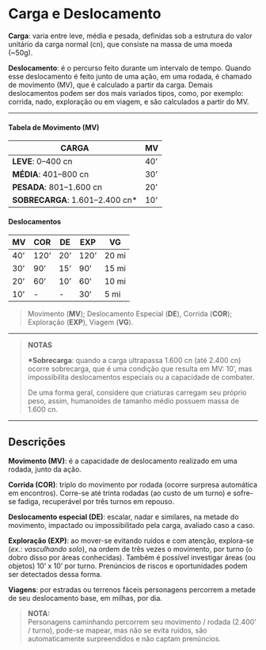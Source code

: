 # Carga e Deslocamento

**Carga**: varia entre leve, média e pesada, definidas sob a estrutura do valor unitário da carga normal (cn), que consiste na massa de uma moeda (~50g).

**Deslocamento**: é o percurso feito durante um intervalo de tempo. Quando esse deslocamento é feito junto de uma ação, em uma rodada, é chamado de movimento (MV), que é calculado a partir da carga. Demais deslocamentos podem ser dos mais variados tipos, como, por exemplo: corrida, nado, exploração ou em viagem, e são calculados a partir do MV.

---

#### Tabela de Movimento (MV)

| CARGA         | MV  |
|---------------|-----|
| **LEVE**: 0–400 cn    | 40’ |
| **MÉDIA**: 401–800 cn | 30’ |
| **PESADA**: 801–1.600 cn | 20’ |
| **SOBRECARGA**: 1.601–2.400 cn* | 10’ |

#### Deslocamentos

| MV   | COR  | DE   | EXP  | VG   |
|------|------|------|------|------|
| 40’  | 120’ | 20’  | 120’ | 20 mi |
| 30’  |  90’ | 15’  |  90’ | 15 mi |
| 20’  |  60’ | 10’  |  60’ | 10 mi |
| 10’  |  -   |  -   |  30’ |  5 mi |

> Movimento (**MV**); Deslocamento Especial (**DE**), Corrida (**COR**); Exploração (**EXP**), Viagem (**VG**).

---

>**NOTAS**
>
>**\*Sobrecarga**: quando a carga ultrapassa 1.600 cn (até 2.400 cn) ocorre sobrecarga, que é uma condição que resulta em MV: 10’, mas impossibilita deslocamentos especiais ou a capacidade de combater.
>
>De uma forma geral, considere que criaturas carregam seu próprio peso, assim, humanoides de tamanho médio possuem massa de 1.600 cn.

---

## Descrições

**Movimento (MV)**: é a capacidade de deslocamento realizado em uma rodada, junto da ação.

**Corrida (COR)**: triplo do movimento por rodada (ocorre surpresa automática em encontros). Corre-se até trinta rodadas (ao custo de um turno) e sofre-se fadiga, recuperável por três turnos em repouso.

**Deslocamento especial (DE)**: escalar, nadar e similares, na metade do movimento, impactado ou impossibilitado pela carga, avaliado caso a caso.

**Exploração (EXP)**: ao mover-se evitando ruídos e com atenção, explora-se (*ex.: vasculhando solo*), na ordem de três vezes o movimento, por turno (o dobro disso por áreas conhecidas). Também é possível investigar áreas (ou objetos) 10’ x 10’ por turno. Prenúncios de riscos e oportunidades podem ser detectados dessa forma.

**Viagens**: por estradas ou terrenos fáceis personagens percorrem a metade de seu deslocamento base, em milhas, por dia.

> **NOTA:**  
> Personagens caminhando percorrem seu movimento / rodada (2.400’ / turno), pode-se mapear, mas não se evita ruídos, são automaticamente surpreendidos e não captam prenúncios.
